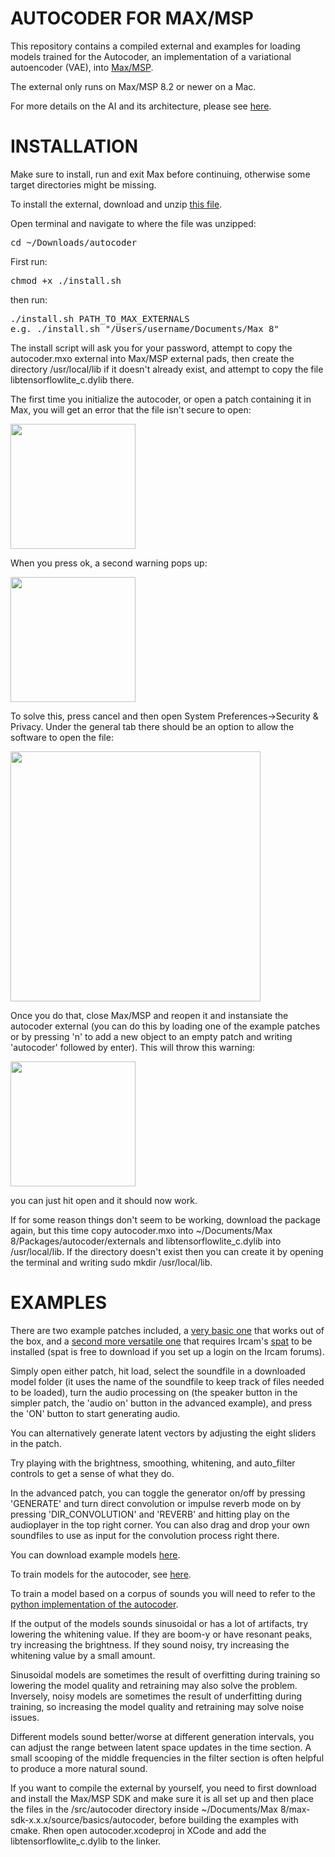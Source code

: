 # AUTOCODER FOR MAX/MSP

This repository contains a compiled external and examples for loading models trained for the Autocoder, an implementation of a variational autoencoder (VAE), into [Max/MSP](https://cycling74.com/).

The external only runs on Max/MSP 8.2 or newer on a Mac.

For more details on the AI and its architecture, please see [here](https://github.com/franzson/autocoder).
 
# INSTALLATION

Make sure to install, run and exit Max before continuing, otherwise some target directories might be missing. 

To install the external, download and unzip [this file](https://github.com/franzson/autocoder_external/raw/main/external/autocoder.zip).

Open terminal and navigate to where the file was unzipped:
<pre>cd ~/Downloads/autocoder</pre>

First run: 
<pre>chmod +x ./install.sh</pre>

then run:
<pre>./install.sh PATH_TO_MAX_EXTERNALS
e.g. ./install.sh "/Users/username/Documents/Max 8"</pre>

The install script will ask you for your password, attempt to copy the autocoder.mxo external into Max/MSP external pads, then create the directory /usr/local/lib if it doesn't already exist, and attempt to copy the file libtensorflowlite_c.dylib there.

The first time you initialize the autocoder, or open a patch containing it in Max, you will get an error that the file isn't secure to open:

<img src="https://github.com/franzson/autocoder_external/raw/main/img/warning-1.jpg" width="200">

When you press ok, a second warning pops up:

<img src="https://github.com/franzson/autocoder_external/raw/main/img/warning-2.jpg" width="200">

To solve this, press cancel and then open System Preferences->Security & Privacy.
Under the general tab there should be an option to allow the software to open the file:

<img src="https://github.com/franzson/autocoder_external/raw/main/img/warning-3.jpg" width="400">

Once you do that, close Max/MSP and reopen it and instansiate the autocoder external (you can do this by loading one of the example patches or by pressing 'n' to add a new object to an empty patch and writing 'autocoder' followed by enter). This will throw this warning:

<img src="https://github.com/franzson/autocoder_external/raw/main/img/warning-4.jpg" width="200">

you can just hit open and it should now work.


If for some reason things don't seem to be working, download the package again, but this time copy autocoder.mxo into ~/Documents/Max 8/Packages/autocoder/externals and libtensorflowlite_c.dylib into /usr/local/lib. If the directory doesn't exist then you can create it by opening the terminal and writing 
sudo mkdir /usr/local/lib.

# EXAMPLES

There are two example patches included, a [very basic one](https://github.com/franzson/autocoder_external/raw/main/examples/simple/autocoder-simple.zip) that works out of the box, and a [second more versatile one](https://github.com/franzson/autocoder_external/raw/main/examples/advanced/autocoder_advanced.zip) that requires Ircam's [spat](https://forum.ircam.fr/projects/detail/spat/) to be installed (spat is free to download if you set up a login on the Ircam forums).

Simply open either patch, hit load, select the soundfile in a downloaded model folder (it uses the name of the soundfile to keep track of files needed to be loaded), turn the audio processing on (the speaker button in the simpler patch, the 'audio on' button in the advanced example), and press the 'ON' button to start generating audio. 

You can alternatively generate latent vectors by adjusting the eight sliders in the patch.

Try playing with the brightness, smoothing, whitening, and auto_filter controls to get a sense of what they do. 

In the advanced patch, you can toggle the generator on/off by pressing 'GENERATE' and turn direct convolution or impulse reverb mode on by pressing 'DIR_CONVOLUTION' and 'REVERB' and hitting play on the audioplayer in the top right corner. You can also drag and drop your own soundfiles to use as input for the convolution process right there.

You can download example models [here](https://github.com/franzson/autocoder_models).

To train models for the autocoder, see [here](https://github.com/franzson/autocoder_training).

To train a model based on a corpus of sounds you will need to refer to the [python implementation of the autocoder](https://github.com/franzson/autocoder).

If the output of the models sounds sinusoidal or has a lot of artifacts, try lowering the whitening value. If they are boom-y or have resonant peaks, try increasing the brightness. If they sound noisy, try increasing the whitening value by a small amount.

Sinusoidal models are sometimes the result of overfitting during training so lowering the model quality and retraining may also solve the problem. Inversely, noisy models are sometimes the result of underfitting during training, so increasing the model quality and retraining may solve noise issues.

Different models sound better/worse at different generation intervals, you can adjust the range between latent space updates in the time section. A small scooping of the middle frequencies in the filter section is often helpful to produce a more natural sound.

If you want to compile the external by yourself, you need to first download and install the Max/MSP SDK and make sure it is all set up and then place the files in the /src/autocoder directory inside ~/Documents/Max 8/max-sdk-x.x.x/source/basics/autocoder, before building the examples with cmake. Rhen open autocoder.xcodeproj in XCode and add the libtensorflowlite_c.dylib to the linker.
